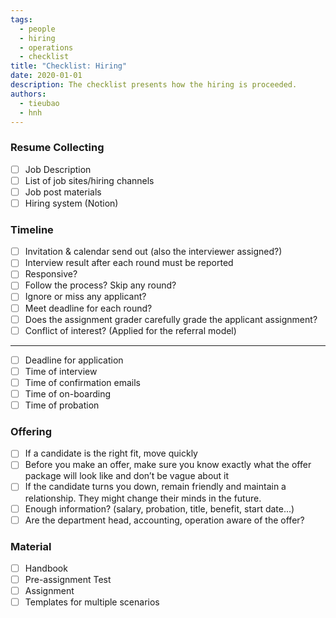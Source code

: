```yaml
---
tags: 
  - people
  - hiring
  - operations
  - checklist
title: "Checklist: Hiring"
date: 2020-01-01
description: The checklist presents how the hiring is proceeded. 
authors: 
  - tieubao
  - hnh
---
```


### Resume Collecting
- [ ]  Job Description
- [ ]  List of job sites/hiring channels
- [ ]  Job post materials
- [ ]  Hiring system (Notion)

### Timeline
- [ ]  Invitation & calendar send out (also the interviewer assigned?)
- [ ]  Interview result after each round must be reported
- [ ]  Responsive?
- [ ]  Follow the process? Skip any round?
- [ ]  Ignore or miss any applicant?
- [ ]  Meet deadline for each round?
- [ ]  Does the assignment grader carefully grade the applicant assignment?
- [ ]  Conflict of interest? (Applied for the referral model)
---
- [ ]  Deadline for application
- [ ]  Time of interview
- [ ]  Time of confirmation emails
- [ ]  Time of on-boarding
- [ ]  Time of probation

### Offering
- [ ]  If a candidate is the right fit, move quickly
- [ ]  Before you make an offer, make sure you know exactly what the offer package will look like and don’t be vague about it
- [ ]  If the candidate turns you down, remain friendly and maintain a relationship. They might change their minds in the future.
- [ ]  Enough information? (salary, probation, title, benefit, start date...)
- [ ]  Are the department head, accounting, operation aware of the offer?

### Material
- [ ]  Handbook
- [ ]  Pre-assignment Test
- [ ]  Assignment
- [ ]  Templates for multiple scenarios